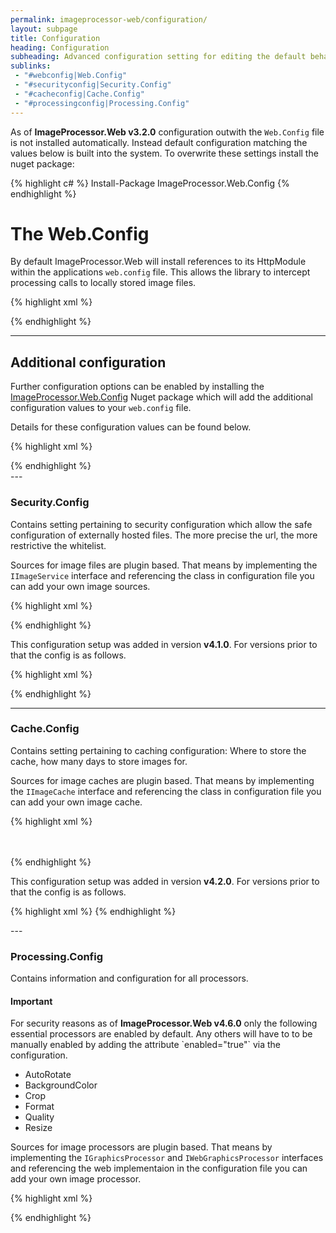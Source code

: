 ```yaml
---
permalink: imageprocessor-web/configuration/
layout: subpage
title: Configuration
heading: Configuration
subheading: Advanced configuration setting for editing the default behaviour.
sublinks:
 - "#webconfig|Web.Config"
 - "#securityconfig|Security.Config"
 - "#cacheconfig|Cache.Config"
 - "#processingconfig|Processing.Config"
---
```


<div class="alert">
  <p>
      As of <strong>ImageProcessor.Web v3.2.0</strong> configuration outwith the <code>Web.Config</code> file is not installed automatically.
      Instead default configuration matching the values below is built into the system. To overwrite these settings install the nuget package:
  </p>
  {% highlight c# %}
Install-Package ImageProcessor.Web.Config
 {% endhighlight %}
</div>

<div id="webconfig">

# The Web.Config

By default ImageProcessor.Web will install references to its HttpModule within the applications `web.config`
file. This allows the library to intercept processing calls to locally stored image files.

{% highlight xml %}
<!-- ImageProcessor.Web intercept module references -->
<configuration>
  <system.web>
    <httpRuntime fcnMode="Single" />
    <httpModules>
      <add name="ImageProcessorModule" type="ImageProcessor.Web.HttpModules.ImageProcessingModule, ImageProcessor.Web"/>
    </httpModules>
  </system.web>
  <system.webServer>
    <validation validateIntegratedModeConfiguration="false" />
    <modules>
      <add name="ImageProcessorModule" type="ImageProcessor.Web.HttpModules.ImageProcessingModule, ImageProcessor.Web"/>
    </modules>
  </system.webServer>
</configuration>
{% endhighlight %}

---

## Additional configuration

Further configuration options can be enabled by installing the [ImageProcessor.Web.Config](https://nuget.org/packages/ImageProcessor.Web.Config/)
Nuget package which will add the additional configuration values to your `web.config` file. 
    
Details for these configuration values can be found below.

{% highlight xml %}
<configuration>
  <!-- ImageProcessor.Web configuration group -->
  <configSections>
  <sectionGroup name="imageProcessor">
    <section name="security" requirePermission="false" type="ImageProcessor.Web.Configuration.ImageSecuritySection, ImageProcessor.Web"/>
    <section name="processing" requirePermission="false" type="ImageProcessor.Web.Configuration.ImageProcessingSection, ImageProcessor.Web"/>
    <section name="caching" requirePermission="false" type="ImageProcessor.Web.Configuration.ImageCacheSection, ImageProcessor.Web"/>
  </sectionGroup>
  </configSections>
  <imageProcessor >
    <security configSource="config\imageprocessor\security.config"/>
    <caching configSource="config\imageprocessor\cache.config"/>
    <processing configSource="config\imageprocessor\processing.config"/>
  </imageProcessor>
</configuration>
{% endhighlight %}
</div>
---
<div id="securityconfig">

### Security.Config

Contains setting pertaining to security configuration which allow the safe configuration of externally hosted files.
The more precise the url, the more restrictive the whitelist.

Sources for image files are plugin based. That means by implementing the `IImageService` interface and referencing the class in
configuration file you can add your own image sources.

{% highlight xml %}
<security>
  <!--Added v4.3.0 -->
  <cors>
    <whitelist>
      <!--
      Demo: Adding a url will send cors headers to that requesting url.
            "*" acts as a universal selector.
      -->
      <add url="http://imageprocessor.org"/>
    </whitelist>
  </cors>
  <services>
    <service name="LocalFileImageService" type="ImageProcessor.Web.Services.LocalFileImageService, ImageProcessor.Web"/>
    <!--Disable the LocalFileImageService and enable this one when using virtual paths. -->
    <!--<service name="CloudImageService" type="ImageProcessor.Web.Services.CloudImageService, ImageProcessor.Web">
      <settings>
        <setting key="MaxBytes" value="8194304"/>
        <setting key="Timeout" value="30000"/>
        <setting key="Host" value="http://yourhost.com/"/>
      </settings>
    </service>-->
    <service prefix="remote.axd" name="RemoteImageService" type="ImageProcessor.Web.Services.RemoteImageService, ImageProcessor.Web">
       <!-- The timeout for a request in milliseconds and the maximum 
            allowable download in bytes. -->
      <settings>
        <setting key="MaxBytes" value="4194304"/>
        <setting key="Timeout" value="3000"/>
        <!-- Added version 4.2.0. -->
        <setting key="Protocol" value="http"/>
        <!-- Added version 4.7.0. Optional -->
        <!-- Sets a useragent value for the request. Useful for social networks.
             See http://www.useragentstring.com/ for available values. -->
        <setting key="Useragent" value=""/>
      </settings>
      <!-- Sets allowable domains to process images from. -->
      <whitelist>
        <add url="http://images.mymovies.net"/>
        <add url="http://maps.googleapis.com"/>
      </whitelist>
    </service>
    <!-- Add other service implemtations here. -->
  </services>
</security>
{% endhighlight %}

<div class ="alert" role="alert">

This configuration setup was added in version <strong>v4.1.0</strong>. For versions 
prior to that the config is as follows.

</div>

{% highlight xml %}
<!-- Whether to allow remote image requests, the timeout for a request in 
     milliseconds, the maximum allowable download in bytes and the prefix to use so that ImageProcessor can recognize 
     a remote request. -->
<security allowRemoteDownloads="true" timeout="300000" maxBytes="4194304" remotePrefix="/remote.axd">
  <!-- Demo: Sets allowable domains to process images from. -->
  <whiteList>
    <add url="http://images.mymovies.net"/>
    <add url="http://maps.googleapis.com" extensionLess="true" imageFormat=".png"/>
  </whiteList>
</security>
{% endhighlight %}
</div>

---

<div id="cacheconfig">

### Cache.Config

Contains setting pertaining to caching configuration: Where to store the cache, how many days to store images for.

Sources for image caches are plugin based. That means by implementing the `IImageCache` interface and referencing the class in
configuration file you can add your own image cache.

{% highlight xml %}
<!-- Set the currently assigned cache implemtaion here. -->
<caching currentCache="DiskCache">
  <caches>
  <!--
      browserMaxDays (Added v4.6.0) separates the time to cache the image in the browser from the time to store
      the image in the cache

      folderDepth (Optional - Added v4.8.0) sets the maximum number folder levels to nest the cached images. Defaults to 6.
      trimCache (Optional - Added v4.8.0) whether to perform a cleanup of the cache when a new file is created. Defaults to true.
  -->
    <cache name="DiskCache" type="ImageProcessor.Web.Caching.DiskCache, ImageProcessor.Web" 
           maxDays="365" browserMaxDays="7" folderDepth="6" trimCache="true">
      <!-- The virtual path to the disk cache location. -->      
      <settings>
        <setting key="VirtualCachePath" value="~/app_data/cache"/>
      <!-- Added 4.7.0. Cache can now be hosted outside the application. -->  
      <!-- Both of these are valid for storing cache files outside the web root -->
      <!-- <setting key="VirtualCachePath" value="~/../OUTSIDE"/> -->
      <!-- <setting key="VirtualCachePath" value="X:\Projects\YOUR_WEBSITE\OUTSIDE"/> -->
      </settings>
    </cache>
    <!-- Add other cache implementations here. -->
  </caches>
</caching>
{% endhighlight %}

<div class ="alert" role="alert">

This configuration setup was added in version <strong>v4.2.0</strong>. For versions 
prior to that the config is as follows.

</div>

{% highlight xml %}
<cache virtualPath="~/app_data/cache" maxDays="365"/>
{% endhighlight %}
</div>
---
<div id="processingconfig">

### Processing.Config

Contains information and configuration for all processors.

<div class="alert">
  <h4>Important</h4>
  <p>
      For security reasons as of <strong>ImageProcessor.Web v4.6.0</strong> only the following essential processors are enabled by default. 
      Any others will have to to be manually enabled by adding the attribute `enabled="true"` via the configuration.
  </p>
  <ul>
      <li>AutoRotate</li>
      <li>BackgroundColor</li>
      <li>Crop</li>
      <li>Format</li>
      <li>Quality</li>
      <li>Resize</li>
  </ul>    
</div>

Sources for image processors are plugin based. That means by implementing the `IGraphicsProcessor` and `IWebGraphicsProcessor` interfaces and referencing 
the web implementaion in the configuration file you can add your own image processor.

{% highlight xml %}
<!--interceptAllRequests - Added v4.5.0 to allow intercepting requests with no querystring.-->
<!--allowCacheBuster - Added v4.6.0 to allow common cachebusting querystring parameters "v" and "rnd".-->
<processing preserveExifMetaData="false" interceptAllRequests="false">
  <!-- Demo: Presets that allow you to reduce code in your markup. 
       Note the use of &#038; to escape ampersands. -->
  <presets>
    <preset name="demo" value="width=300&#038;height=150&#038;bgcolor=transparent"/>
  </presets>
  <!-- List of plugins. -->
  <plugins>
    <plugin name="Alpha" type="ImageProcessor.Web.Processors.Alpha, ImageProcessor.Web"/>
    <plugin name="AutoRotate" type="ImageProcessor.Web.Processors.AutoRotate, ImageProcessor.Web" enabled="true"/>
    <plugin name="BackgroundColor" type="ImageProcessor.Web.Processors.BackgroundColor, ImageProcessor.Web" enabled="true"/>
    <plugin name="Brightness" type="ImageProcessor.Web.Processors.Brightness, ImageProcessor.Web"/>
    <plugin name="Contrast" type="ImageProcessor.Web.Processors.Contrast, ImageProcessor.Web"/>
    <plugin name="Crop" type="ImageProcessor.Web.Processors.Crop, ImageProcessor.Web" enabled="true"/>
    <plugin name="DetectEdges" type="ImageProcessor.Web.Processors.DetectEdges, ImageProcessor.Web"/>
    <plugin name="EntropyCrop" type="ImageProcessor.Web.Processors.EntropyCrop, ImageProcessor.Web"/>
    <plugin name="Filter" type="ImageProcessor.Web.Processors.Filter, ImageProcessor.Web"/>
    <plugin name="Flip" type="ImageProcessor.Web.Processors.Flip, ImageProcessor.Web"/>
    <plugin name="Format" type="ImageProcessor.Web.Processors.Format, ImageProcessor.Web" enabled="true"/>
    <plugin name="GaussianBlur" type="ImageProcessor.Web.Processors.GaussianBlur, ImageProcessor.Web">
      <settings>
        <setting key="MaxSize" value="22"/>
        <setting key="MaxSigma" value="5.1"/>
        <setting key="MaxThreshold" value="100"/>
      </settings>
    </plugin>
    <plugin name="GaussianSharpen" type="ImageProcessor.Web.Processors.GaussianSharpen, ImageProcessor.Web">
      <settings>
        <setting key="MaxSize" value="22"/>
        <setting key="MaxSigma" value="5.1"/>
        <setting key="MaxThreshold" value="100"/>
      </settings>
    </plugin>
    <plugin name="Halftone" type="ImageProcessor.Web.Processors.Halftone, ImageProcessor.Web"/>
    <plugin name="Hue" type="ImageProcessor.Web.Processors.Hue, ImageProcessor.Web"/>
    <plugin name="Mask" type="ImageProcessor.Web.Processors.Mask, ImageProcessor.Web">
      <settings>
        <setting key="VirtualPath" value="~/images/imageprocessor/mask/"/>
      </settings>
    </plugin>
    <plugin name="Meta" type="ImageProcessor.Web.Processors.Meta, ImageProcessor.Web"/>
    <plugin name="Overlay" type="ImageProcessor.Web.Processors.Overlay, ImageProcessor.Web">
      <settings>
        <setting key="VirtualPath" value="~/images/imageprocessor/overlay/"/>
      </settings>
    </plugin>
    <plugin name="Pixelate" type="ImageProcessor.Web.Processors.Pixelate, ImageProcessor.Web"/>
    <plugin name="Quality" type="ImageProcessor.Web.Processors.Quality, ImageProcessor.Web"/>
    <plugin name="ReplaceColor" type="ImageProcessor.Web.Processors.ReplaceColor, ImageProcessor.Web"/>
    <plugin name="Resize" type="ImageProcessor.Web.Processors.Resize, ImageProcessor.Web" enabled="true">
      <settings>
        <setting key="MaxWidth" value="5000"/>
        <setting key="MaxHeight" value="5000"/>
      </settings>
    </plugin>
    <plugin name="Rotate" type="ImageProcessor.Web.Processors.Rotate, ImageProcessor.Web"/>
    <plugin name="RotateBounded" type="ImageProcessor.Web.Processors.RotateBounded, ImageProcessor.Web"/>
    <plugin name="RoundedCorners" type="ImageProcessor.Web.Processors.RoundedCorners, ImageProcessor.Web"/>
    <plugin name="Saturation" type="ImageProcessor.Web.Processors.Saturation, ImageProcessor.Web"/>
    <plugin name="Tint" type="ImageProcessor.Web.Processors.Tint, ImageProcessor.Web"/>
    <plugin name="Vignette" type="ImageProcessor.Web.Processors.Vignette, ImageProcessor.Web"/>
    <plugin name="Watermark" type="ImageProcessor.Web.Processors.Watermark, ImageProcessor.Web"/>
  </plugins>
</processing>
{% endhighlight %}
</div>
